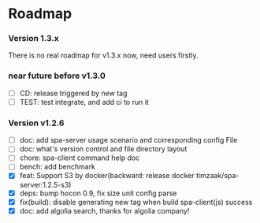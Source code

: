 # Roadmap
### Version 1.3.x

There is no real roadmap for v1.3.x now, need users firstly.

### near future before v1.3.0
- [ ] CD: release triggered by new tag
- [ ] TEST: test integrate, and add ci to run it

### Version v1.2.6
- [ ] doc: add spa-server usage scenario and corresponding config File
- [ ] doc: what's version control and file directory layout
- [ ] chore: spa-client command help doc
- [ ] bench: add benchmark
- [x] feat: Support S3 by docker(backward: release docker timzaak/spa-server:1.2.5-s3)
- [x] deps: bump hocon 0.9, fix size unit config parse
- [x] fix(build): disable generating new tag when build spa-client(js) success
- [x] doc: add algolia search, thanks for algolia company!